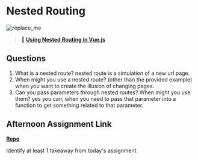# Nested Routing

![replace_me](https://codeworks.blob.core.windows.net/public/assets/img/illustrations/placeholder.svg)

> **📖 [Using Nested Routing in Vue.js](https://codeworksacademy.com/fs-student-guide/resources/wk6/04-Child-Routes)**

## Questions

1. What is a nested route?
nested route is a simulation of a new url page. 
2. When might you use a nested route? (other than the provided example)
when you want to create the illusion of changing pages. 
3. Can you pass parameters through nested routes? When might you use them?
yes you can, when you need to pass that parameter into a function to get something related to that parameter. 
## Afternoon Assignment Link

**[Repo](https://github.com/BDVassar/bloggerVue)**

Identify at least 1 takeaway from today's assignment
